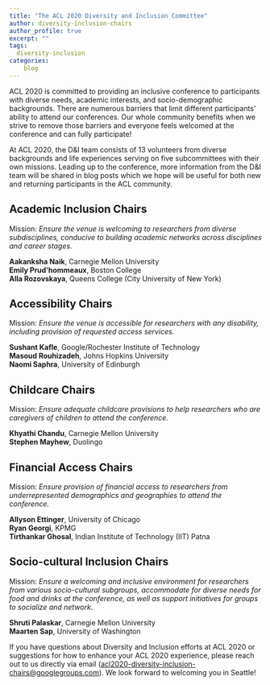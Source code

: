 ```yaml
---
title: "The ACL 2020 Diversity and Inclusion Committee"
author: diversity-inclusion-chairs
author_profile: true
excerpt: ""
tags:
  diversity-inclusion
categories:
    blog
---
```


ACL 2020 is committed to providing an inclusive conference to participants with diverse needs, academic interests, and socio-demographic backgrounds. There are numerous barriers that limit different participants’ ability to attend our conferences. Our whole community benefits when we strive to remove those barriers and everyone feels welcomed at the conference and can fully participate!

At ACL 2020, the D&amp;I team consists of 13 volunteers from diverse backgrounds and life experiences serving on five subcommittees with their own missions. Leading up to the conference, more information from the D&I team will be shared in blog posts which we hope will be useful for both new and returning participants in the ACL community.
 
<h2>Academic Inclusion Chairs</h2>
Mission: <i>Ensure the venue is welcoming to researchers from diverse subdisciplines, conducive to building academic networks across disciplines and career stages.</i>

<b>Aakanksha Naik</b>, Carnegie Mellon University <br/>
<b>Emily Prud’hommeaux</b>, Boston College <br/>
<b>Alla Rozovskaya</b>, Queens College (City University of New York) 

<h2>Accessibility Chairs</h2>
Mission: <i>Ensure the venue is accessible for researchers with any disability, including provision of requested access services.</i>

<b>Sushant Kafle</b>, Google/Rochester Institute of Technology <br/>
<b>Masoud Rouhizadeh</b>, Johns Hopkins University <br/>
<b>Naomi Saphra</b>, University of Edinburgh <br/>

<h2>Childcare Chairs</h2>
Mission: <i>Ensure adequate childcare provisions to help researchers who are caregivers of children to attend the conference.</i>

<b>Khyathi Chandu</b>, Carnegie Mellon University <br/>
<b>Stephen Mayhew</b>, Duolingo

<h2>Financial Access Chairs </h2>
Mission: <i>Ensure provision of financial access to researchers from underrepresented demographics and geographies to attend the conference.</i>

<b>Allyson Ettinger</b>, University of Chicago <br/>
<b>Ryan Georgi</b>, KPMG <br/>
<b>Tirthankar Ghosal</b>, Indian Institute of Technology (IIT) Patna

<h2>Socio-cultural Inclusion Chairs</h2>
Mission: <i>Ensure a welcoming and inclusive environment for researchers from various socio-cultural subgroups, accommodate for diverse needs for food and drinks at the conference, as well as support initiatives for groups to socialize and network.</i>

<b>Shruti Palaskar</b>, Carnegie Mellon University <br/>
<b>Maarten Sap</b>, University of Washington <br/>


If you have questions about Diversity and Inclusion efforts at ACL 2020 or suggestions for how to enhance your ACL 2020 experience, please reach out to us directly via email ([acl2020-diversity-inclusion-chairs@googlegroups.com](mailto:acl2020-diversity-inclusion-chairs@googlegroups.com)). We look forward to welcoming you in Seattle!

